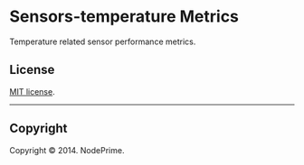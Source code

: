Sensors-temperature Metrics
===


Temperature related sensor performance metrics.



## License

[MIT license](http://opensource.org/licenses/MIT). 


---
## Copyright

Copyright &copy; 2014. NodePrime.

